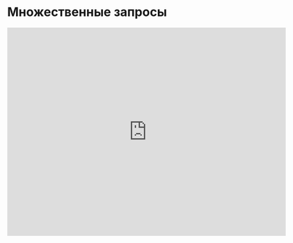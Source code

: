 # Множественные запросы
<iframe width="640" height="480" src="https://www.youtube.com/embed/NxiYHiXUp6g?list=PLU-TUGRFxOHj_MkCMp5LFv-AUuFMP2Opb" frameborder="0" allowfullscreen></iframe>
